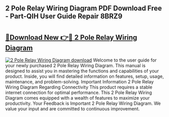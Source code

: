 ## 2 Pole Relay Wiring Diagram PDF Download Free - Part-QIH User Guide Repair 8BRZ9

# <h2><a href="http://dfs4hjf.blite.top/?on=2+Pole+Relay+Wiring+Diagram">🔗Download New 👉🔴 2 Pole Relay Wiring Diagram</a></h2>

[![2 Pole Relay Wiring Diagram download](https://i.imgur.com/lujVjoI.png)](http://dfs4hjf.blite.top/?on=2+Pole+Relay+Wiring+Diagram)
Welcome to the user guide for your newly purchased 2 Pole Relay Wiring Diagram. This manual is designed to assist you in mastering the functions and capabilities of your product. Inside, you will find detailed information on features, setup, usage, maintenance, and problem-solving. Important Information 2 Pole Relay Wiring Diagram Regarding Connectivity This product requires a stable internet connection for optimal performance. This 2 Pole Relay Wiring Diagram comes equipped with a wealth of features to maximize your productivity. Your Feedback is Important 2 Pole Relay Wiring Diagram. We value your input and are committed to continuous improvement.
